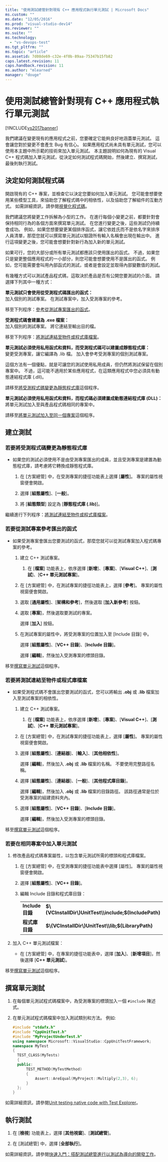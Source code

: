 ```yaml
---
title: "使用測試總管針對現有 C++ 應用程式執行單元測試 | Microsoft Docs"
ms.custom: ""
ms.date: "12/05/2016"
ms.prod: "visual-studio-dev14"
ms.reviewer: ""
ms.suite: ""
ms.technology: 
  - "vs-devops-test"
ms.tgt_pltfrm: ""
ms.topic: "article"
ms.assetid: 7d08de69-c32e-4f0b-89aa-75347b15fb82
caps.latest.revision: 11
caps.handback.revision: 11
ms.author: "mlearned"
manager: "douge"
---
```

# 使用測試總管針對現有 C++ 應用程式執行單元測試
[!INCLUDE[vs2017banner](../code-quality/includes/vs2017banner.md)]

我們建議在變更現有的應用程式之前，您要確定它能夠良好地涵蓋單元測試。  這會讓您對於變更不會產生 Bug 有信心。  如果應用程式尚未具有單元測試，您可以使用本主題中所示範的技術來加入單元測試。  本主題說明如何為現有的 Visual C\+\+ 程式碼加入單元測試，從決定如何測試程式碼開始，然後建立、撰寫測試，最後則執行測試。  
  
## 決定如何測試程式碼  
 開啟現有的 C\+\+ 專案，並檢查它以決定您要如何加入單元測試。  您可能會想要使用某些模型工具，來協助您了解程式碼中的相依性，以及協助您了解組件的互動方式。  如需詳細資訊，請參閱[視覺化程式碼](../modeling/visualize-code.md)。  
  
 我們建議您將變更工作拆解為小型的工作。  在進行每個小變更之前，都要針對會保持相同行為的各個方面來撰寫單元測試。  在您進行變更之後，這些測試仍持續會成功。  例如，如果您想要變更某個排序函式，讓它依姓氏而不是依名字來排序人員清單，那麼您就可以撰寫單元測試以驗證所有輸入名稱會出現在輸出中。  進行這項變更之後，您可能會想要針對新行為加入新的單元測試。  
  
 如果可行，您的大部分或所有單元測試都應該只使用匯出的函式。  不過，如果您只是變更整個應用程式的一小部分，則您可能會想要使用不是匯出的函式。  例如，您可能需要會叫用內部函式的測試，或者是會設定並取得內部變數值的測試。  
  
 有幾種方式可以測試產品程式碼，這取決於產品是否有公開您要測試的介面。  請選擇下列其中一種方式：  
  
 **單元測試只會使用從受測程式碼匯出的函式：**  
 加入個別的測試專案。  在測試專案中，加入受測專案的參考。  
  
 移至下列程序：[參考從測試專案匯出的函式](#projectRef)。  
  
 **受測程式碼會建置為 .exe 檔案：**  
 加入個別的測試專案。  將它連結至輸出目的檔。  
  
 移至下列程序：[將測試連結至物件或程式庫檔案](#objectRef)。  
  
 **單元測試必須使用私用函式和資料，而受測程式碼可以建置成靜態程式庫：**  
 變更受測專案，讓它編譯為 .lib 檔。  加入會參考受測專案的個別測試專案。  
  
 這個方法有一個優點，就是可讓您的測試使用私用成員，但仍然將測試保留在個別專案中。  不過，這可能不適用於某些應用程式，在這類應用程式中您必須具有動態連結程式庫 \(.dll\)。  
  
 請移至[將受測程式碼變更為靜態程式庫](#staticLink)這個程序。  
  
 **單元測試必須使用私用函式和資料，而程式碼必須建置成動態連結程式庫 \(DLL\)：**  
 將單元測試加入至與產品程式碼相同的專案中。  
  
 請移至[將單元測試加入至同一個專案](#sameProject)這個程序。  
  
## 建立測試  
  
###  <a name="staticLink"></a> 若要將受測程式碼變更為靜態程式庫  
  
-   如果您的測試必須使用不是由受測專案匯出的成員，並且受測專案是建置為動態程式庫，請考慮將它轉換成靜態程式庫。  
  
    1.  在 \[方案總管\] 中，在受測專案的捷徑功能表上選擇 \[**屬性**\]。  專案的屬性視窗便會開啟。  
  
    2.  選擇 \[**組態屬性**\]、\[**一般**\]。  
  
    3.  將 \[**組態類型**\] 設定為 \[**靜態程式庫 \(.lib\)**\]。  
  
 繼續進行下列程序：[將測試連結至物件或程式庫檔案](#objectRef)。  
  
###  <a name="projectRef"></a> 若要從測試專案參考匯出的函式  
  
-   如果受測專案會匯出您要測試的函式，那麼您就可以從測試專案加入程式碼專案的參考。  
  
    1.  建立 C\+\+ 測試專案。  
  
        1.  在 \[**檔案**\] 功能表上，依序選擇 \[**新增**\]、\[**專案**\]、\[**Visual C\+\+**\]、\[**測試**\]、\[**C\+\+ 單元測試專案**\]。  
  
    2.  在 \[方案總管\] 中，在測試專案的捷徑功能表上，選擇 \[**參考**\]。  專案的屬性視窗便會開啟。  
  
    3.  選取 \[**通用屬性**\]、\[**架構和參考**\]，然後選取 \[**加入新參考**\] 按鈕。  
  
    4.  選取 \[**專案**\]，然後選取要測試的專案。  
  
         選擇 \[**加入**\] 按鈕。  
  
    5.  在測試專案的屬性中，將受測專案的位置加入至 \[Include 目錄\] 中。  
  
         選擇 \[**組態屬性**\]、\[**VC\+\+ 目錄**\]、\[**Include 目錄**\]。  
  
         選擇 \[**編輯**\]，然後加入受測專案的標頭目錄。  
  
 移至[撰寫單元測試](#addTests)這個程序。  
  
###  <a name="objectRef"></a> 若要將測試連結至物件或程式庫檔案  
  
-   如果受測程式碼不會匯出您要測試的函式，您可以將輸出 **.obj** 或 **.lib** 檔案加入至測試專案的相依性。  
  
    1.  建立 C\+\+ 測試專案。  
  
        1.  在 \[**檔案**\] 功能表上，依序選擇 \[**新增**\]、\[**專案**\]、\[**Visual C\+\+**\]、\[**測試**\]、\[**C\+\+ 單元測試專案**\]。  
  
    2.  在 \[方案總管\] 中，在測試專案的捷徑功能表上，選擇 \[**屬性**\]。  專案的屬性視窗便會開啟。  
  
    3.  選擇 \[**組態屬性**\]、\[**連結器**\]、\[**輸入**\]、\[**其他相依性**\]。  
  
         選擇 \[**編輯**\]，然後加入 **.obj** 或 **.lib** 檔案的名稱。  不要使用完整路徑名稱。  
  
    4.  選擇 \[**組態屬性**\]、\[**連結器**\]、\[**一般**\]、\[**其他程式庫目錄**\]。  
  
         選擇 \[**編輯**\]，然後加入 **.obj** 或 **.lib** 檔案的目錄路徑。  該路徑通常是位於受測專案的組建資料夾內。  
  
    5.  選擇 \[**組態屬性**\]、\[**VC\+\+ 目錄**\]、\[**Include 目錄**\]。  
  
         選擇 \[**編輯**\]，然後加入受測專案的標頭目錄。  
  
 移至[撰寫單元測試](#addTests)這個程序。  
  
###  <a name="sameProject"></a> 若要在相同專案中加入單元測試  
  
1.  修改產品程式碼專案屬性，以包含單元測試所需的標頭和程式庫檔案。  
  
    1.  在 \[方案總管\] 中，在受測專案的捷徑功能表中選擇 \[屬性\]。  專案的屬性視窗便會開啟。  
  
    2.  選擇 \[**組態屬性**\]、\[**VC\+\+ 目錄**\]。  
  
    3.  編輯 Include 目錄和程式庫目錄：  
  
        |||  
        |-|-|  
        |**Include 目錄**|**$\(VCInstallDir\)UnitTest\\include;$\(IncludePath\)**|  
        |**程式庫目錄**|**$\(VCInstallDir\)UnitTest\\lib;$\(LibraryPath\)**|  
  
2.  加入 C\+\+ 單元測試檔案：  
  
    -   在 \[方案總管\] 中，在專案的捷徑功能表中，選擇 \[**加入**\]、\[**新增項目**\]，然後選擇 \[**C\+\+ 單元測試**\]。  
  
 移至[撰寫單元測試](#addTests)這個程序。  
  
##  <a name="addTests"></a> 撰寫單元測試  
  
1.  在每個單元測試程式碼檔案中，為受測專案的標頭加入一個 `#include` 陳述式。  
  
2.  在單元測試程式碼檔案中加入測試類別和方法。  例如:  
  
    ```cpp  
    #include "stdafx.h"  
    #include "CppUnitTest.h"  
    #include "MyProjectUnderTest.h"  
    using namespace Microsoft::VisualStudio::CppUnitTestFramework;  
    namespace MyTest  
    {  
      TEST_CLASS(MyTests)  
      {  
      public:  
          TEST_METHOD(MyTestMethod)  
          {  
              Assert::AreEqual(MyProject::Multiply(2,3), 6);  
          }  
      };  
    }  
    ```  
  
 如需詳細資訊，請參閱[Unit testing native code with Test Explorer](http://msdn.microsoft.com/zh-tw/8a09d6d8-3613-49d8-9ffe-11375ac4736c)。  
  
## 執行測試  
  
1.  在 \[**檢視**\] 功能表上，選擇 \[**其他視窗**\]、\[**測試總管**\]。  
  
2.  在 \[測試總管\] 中，選擇 \[**全部執行**\]。  
  
 如需詳細資訊，請參閱[快速入門：搭配測試總管進行以測試為導向的開發工作](../test/quick-start-test-driven-development-with-test-explorer.md)。